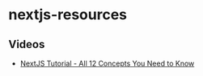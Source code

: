 # nextjs-resources

## Videos

- [NextJS Tutorial - All 12 Concepts You Need to Know](https://www.youtube.com/watch?v=vwSlYG7hFk0)
